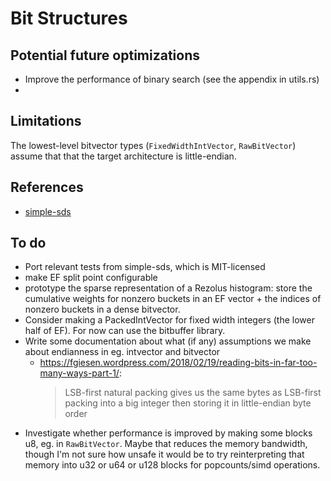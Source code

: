# Bit Structures

## Potential future optimizations

- Improve the performance of binary search (see the appendix in utils.rs)
- 

## Limitations

The lowest-level bitvector types (`FixedWidthIntVector`, `RawBitVector`) assume that that the target architecture is little-endian.

## References

- [simple-sds](https://github.com/jltsiren/simple-sds/)

## To do

- Port relevant tests from simple-sds, which is MIT-licensed
- make EF split point configurable
- prototype the sparse representation of a Rezolus histogram: store the cumulative weights for nonzero buckets in an EF vector + the indices of nonzero buckets in a dense bitvector.
- Consider making a PackedIntVector for fixed width integers (the lower half of EF). For now can use the bitbuffer library.
- Write some documentation about what (if any) assumptions we make about endianness in eg. intvector and bitvector
  - https://fgiesen.wordpress.com/2018/02/19/reading-bits-in-far-too-many-ways-part-1/:
    > LSB-first natural packing gives us the same bytes as LSB-first packing into a big integer then storing it in little-endian byte order
- Investigate whether performance is improved by making some blocks u8, eg. in `RawBitVector`. Maybe that reduces the memory bandwidth, though I'm not sure how unsafe it would be to try reinterpreting that memory into u32 or u64 or u128 blocks for popcounts/simd operations.